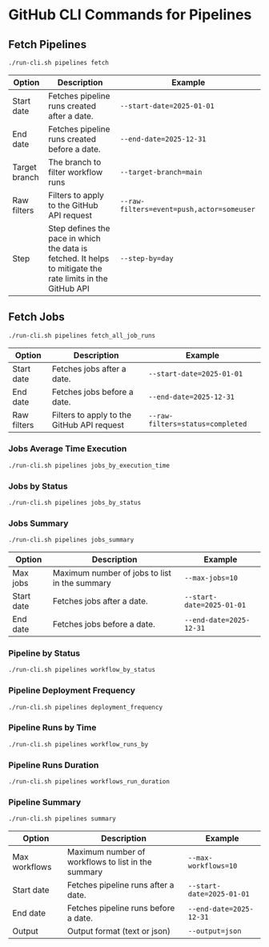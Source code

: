 # GitHub CLI Commands for Pipelines

## Fetch Pipelines

```bash
./run-cli.sh pipelines fetch
```

| Option         | Description                          | Example                  |
|----------------|--------------------------------------|--------------------------|
| Start date     | Fetches pipeline runs created after a date.   | `--start-date=2025-01-01`     |
| End date       | Fetches pipeline runs created before a date.  | `--end-date=2025-12-31`     |
| Target branch  | The branch to filter workflow runs   | `--target-branch=main`   |
| Raw filters    | Filters to apply to the GitHub API request | `--raw-filters=event=push,actor=someuser` |
| Step           | Step defines the pace in which the data is fetched. It helps to mitigate the rate limits in the GitHub API | `--step-by=day` |

## Fetch Jobs

```bash
./run-cli.sh pipelines fetch_all_job_runs
```

| Option         | Description                          | Example                  |
|----------------|--------------------------------------|--------------------------|
| Start date     | Fetches jobs after a date.   | `--start-date=2025-01-01`     |
| End date       | Fetches jobs before a date.  | `--end-date=2025-12-31`     |
| Raw filters    | Filters to apply to the GitHub API request | `--raw-filters=status=completed` |

### Jobs Average Time Execution

```bash
./run-cli.sh pipelines jobs_by_execution_time
```

### Jobs by Status

```bash
./run-cli.sh pipelines jobs_by_status
```

### Jobs Summary

```bash
./run-cli.sh pipelines jobs_summary
```

| Option         | Description                          | Example                  |
|----------------|--------------------------------------|--------------------------|
| Max jobs       | Maximum number of jobs to list in the summary   | `--max-jobs=10`     |
| Start date     | Fetches jobs after a date.   | `--start-date=2025-01-01`     |
| End date       | Fetches jobs before a date.  | `--end-date=2025-12-31`     |

### Pipeline by Status

```bash
./run-cli.sh pipelines workflow_by_status
```

### Pipeline Deployment Frequency

```bash
./run-cli.sh pipelines deployment_frequency
```

### Pipeline Runs by Time

```bash
./run-cli.sh pipelines workflow_runs_by
```

### Pipeline Runs Duration

```bash
./run-cli.sh pipelines workflows_run_duration
```

### Pipeline Summary

```bash
./run-cli.sh pipelines summary
```

| Option         | Description                          | Example                  |
|----------------|--------------------------------------|--------------------------|
| Max workflows  | Maximum number of workflows to list in the summary   | `--max-workflows=10`     |
| Start date     | Fetches pipeline runs after a date.   | `--start-date=2025-01-01`     |
| End date       | Fetches pipeline runs before a date.  | `--end-date=2025-12-31`     |
| Output         | Output format (text or json)  | `--output=json`     |
